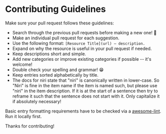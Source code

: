 # Contributing Guidelines

Make sure your pull request follows these guidelines:

- Search through the previous pull requests before making a new one! 🙏
- Make an individual pull request for each suggestion.
- Use the following format: `[Resource Title](url) — description.`
- Expand on why the resource is useful in your pull request if needed.
- Keep descriptions short and simple.
- Add new categories or improve existing categories if possible -- it's welcome!
- Double check your spelling and grammar! 😁
- Keep entries sorted alphabetically by title.
- The docs for niri state that "niri" is canonically written in lower-case. So "Niri" is fine in the item name if the item is named such, but please use "niri" in the item description. If it is at the start of a sentence then try to reframe it such that the sentence does not start with it. Only capitalize it if absolutely necessary!

Basic entry formatting requirements have to be checked via a [awesome-lint](https://github.com/sindresorhus/awesome-lint). Run it locally first.

Thanks for contributing!
